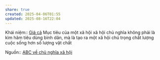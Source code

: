```yaml
---
share: true
created: 2025-04-06T01:55
updated: 2025-08-16T22:04
---
```

Khái niệm:: [Giá cả](../../../%CE%9E%20Kh%C3%A1i%20ni%E1%BB%87m/Gi%C3%A1%20c%E1%BA%A3.md)
Mục tiêu của một xã hội xã hội chủ nghĩa không phải là kìm hãm tiêu dùng bình dân, mà là tạo ra một xã hội chú trọng chất lượng cuộc sống hơn số lượng vật chất

Nguồn:: [ABC về chủ nghĩa xã hội](../../../%CE%9E%20Ngu%E1%BB%93n/ABC%20v%E1%BB%81%20ch%E1%BB%A7%20ngh%C4%A9a%20x%C3%A3%20h%E1%BB%99i.md)
